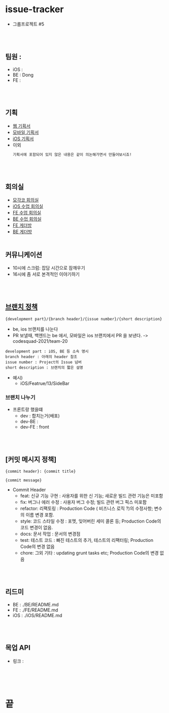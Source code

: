 # issue-tracker
- 그룹프로젝트 #5

<br><br>

## 팀원 :
  - iOS : 
  - BE : Dong	
  - FE : 

<br><br>

## 기획

- [웹 기획서]()
- [모바일 기획서]()
- [iOS 기획서]()
- 이외
  ```txt
  기획서에 포함되어 있지 않은 내용은 같이 의논해가면서 만들어보시죠!
  ```
<br><br>

## 회의실

- [모각코 회의실](https://zoom.us/j/7382123035?pwd=NG1TMjd5MFRPdWhwT21XUG03a0ZOQT09)
- [iOS 수업 회의실](https://zoom.us/j/6239506083?pwd=YjZ4OUQxclhRWmZwdGZQdDdWamFWQT09)
- [FE 수업 회의실](https://zoom.us/j/8797502870?pwd=MjU5dHE2SWhabzhnTDlSdmdMZ1JJZz09)
- [BE 수업 회의실](https://zoom.us/j/5996704860?pwd=NmxDSGJnaEl5YnB3Ky9RR09LNnlEQT09)
- [FE 게더방](https://gather.town/app/C1JEKQnsIvvB9zG0/codesquade)
- [BE 게더방](https://gather.town/app/7eVeaoIMyEM2SNIk/rrrrrrrrr)
<br><br>


## 커뮤니케이션
- 10시에 스크럼: 잡담 시간으로 잠깨우기
- 16시에 좀 서로 본격적인 이야기하기

<br><br>

## [브랜치 정책](https://github.com/ghojeong/baseball/wiki/%EB%B8%8C%EB%9E%9C%EC%B9%98-%EC%A0%95%EC%B1%85)
`{development part}/{branch header}/{issue number}/{short description}`
- be, ios 브랜치를 나눈다
- PR 보낼때, 백엔드는 be 에서, 모바일은 ios 브랜치에서 PR 을 보낸다. -> codesquad-2021/team-20
```
development part : iOS, BE 등 소속 명시
branch header : 아래의 header 참조
issue number : Project의 Issue 넘버
short description : 브랜치의 짧은 설명
```

- 예시) 
  - iOS/Featrue/13/SideBar


### 브랜치 나누기
- 프론트랑 했을떄
  - dev : 합치는거(배포)
  - dev-BE : 
  - dev-FE  : front

<br><br>


## [커밋 메시지 정책]
```
{commit header}: {commit title}

{commit message}
```

- Commit Header
  - feat: 신규 기능 구현 : 사용자를 위한 신 기능; 새로운 빌드 관련 기능은 미포함
  - fix: 버그나 에러 수정 : 사용자 버그 수정; 빌드 관련 버그 픽스 미포함
  - refactor: 리팩토링 : Production Code ( 비즈니스 로직 ?)의 수정사항; 변수의 이름 변경 포함.
  - style: 코드 스타일 수정 : 포멧, 잊어버린 세미 콜론 등; Production Code의 코드 변경이 없음.
  - docs: 문서 작업 : 문서의 변경점
  - test: 테스트 코드 : 빠진 테스트의 추가, 테스트의 리팩터링; Production Code의 변경 없음
  - chore: 그외 기타 : updating grunt tasks etc; Production Code의 변경 없음

<br><br>

## 리드미
- BE : ./BE/README.md
- FE : ./FE/README.md
- iOS : ./iOS/README.md

<br><br>


## 목업 API
- 링크 : 


<br><br><br>



# 끝

